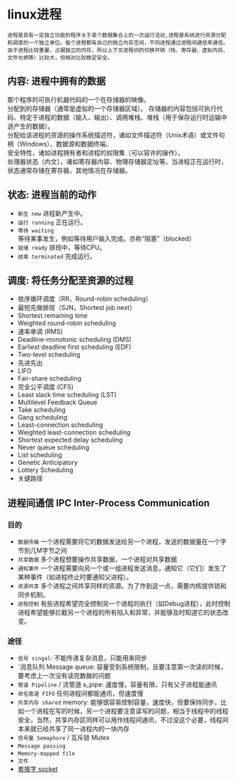 # linux进程

    进程是具有一定独立功能的程序关于某个数据集合上的一次运行活动,进程是系统进行资源分配和调度的一个独立单位。每个进程都有自己的独立内存空间，不同进程通过进程间通信来通信。由于进程比较重量，占据独立的内存，所以上下文进程间的切换开销（栈、寄存器、虚拟内存、文件句柄等）比较大，但相对比较稳定安全。  

## 内容: 进程中拥有的数据  

那个程序的可执行机器代码的一个在存储器的映像。  
分配到的存储器（通常是虚拟的一个存储器区域）。
存储器的内容包括可执行代码、特定于进程的数据（输入、输出）、调用堆栈、堆栈（用于保存运行时运输中途产生的数据）。  
分配给该进程的资源的操作系统描述符，诸如文件描述符（Unix术语）或文件句柄（Windows）、数据源和数据终端。  
安全特性，诸如进程拥有者和进程的权限集（可以容许的操作）。  
处理器状态（内文），诸如寄存器内容、物理存储器定址等。当进程正在运行时，状态通常存储在寄存器，其他情况在存储器。  

## 状态: 进程当前的动作  

- `新生 new` 进程新产生中。  
- `运行 running` 正在运行。  
- `等待 waiting` 等待某事发生，例如等待用户输入完成。亦称“阻塞”（blocked）  
- `就绪 ready` 排班中，等待CPU。  
- `结束 terminated` 完成运行。  

## 调度: 将任务分配至资源的过程  

- 依序循环调度（RR，Round-robin scheduling）  
- 最短先做排班（SJN，Shortest job next）  
- Shortest remaining time  
- Weighted round-robin scheduling  
- 速率单调 (RMS)  
- Deadline-monotonic scheduling (DMS)  
- Earliest deadline first scheduling (EDF)  
- Two-level scheduling  
- 先进先出  
- LIFO  
- Fair-share scheduling  
- 完全公平调度 (CFS)  
- Least slack time scheduling (LST)  
- Multilevel Feedback Queue  
- Take scheduling  
- Gang scheduling  
- Least-connection scheduling  
- Weighted least-connection scheduling  
- Shortest expected delay scheduling  
- Never queue scheduling  
- List scheduling  
- Genetic Anticipatory  
- Lottery Scheduling  
- 关键路径  
  
## 进程间通信 IPC Inter-Process Communication  
  
### 目的  

- `数据传输` 一个进程需要将它的数据发送给另一个进程，发送的数据量在一个字节到几M字节之间  
- `共享数据` 多个进程想要操作共享数据，一个进程对共享数据  
- `通知事件` 一个进程需要向另一个或一组进程发送消息，通知它（它们）发生了某种事件（如进程终止时要通知父进程）。  
- `资源共享` 多个进程之间共享同样的资源。为了作到这一点，需要内核提供锁和同步机制。  
- `进程控制` 有些进程希望完全控制另一个进程的执行（如Debug进程），此时控制进程希望能够拦截另一个进程的所有陷入和异常，并能够及时知道它的状态改变。  

### 途径  

- `信号 singal`: 不能传递复杂消息，只能用来同步  
- `消息队列 Message queue: 容量受到系统限制，且要注意第一次读的时候，要考虑上一次没有读完数据的问题  
- `管道 Pipeline` / 流管道 s_pipe: 速度慢，容量有限，只有父子进程能通讯  
- `命名管道 FIFO` 任何进程间都能通讯，但速度慢  
- `共享内存 shared` memory: 能够很容易控制容量，速度快，但要保持同步，比如一个进程在写的时候，另一个进程要注意读写的问题，相当于线程中的线程安全，当然，共享内存区同样可以用作线程间通讯，不过没这个必要，线程间本来就已经共享了同一进程内的一块内存  
- `信号量 Semaphore` / 互斥锁 Mutex  
- `Message passing`  
- `Memory-mapped file`  
- `文件`
- [套接字 socket](linux-socket.md)
  